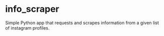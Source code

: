# info_scraper
Simple Python app that requests and scrapes information from a given list of instagram profiles.
